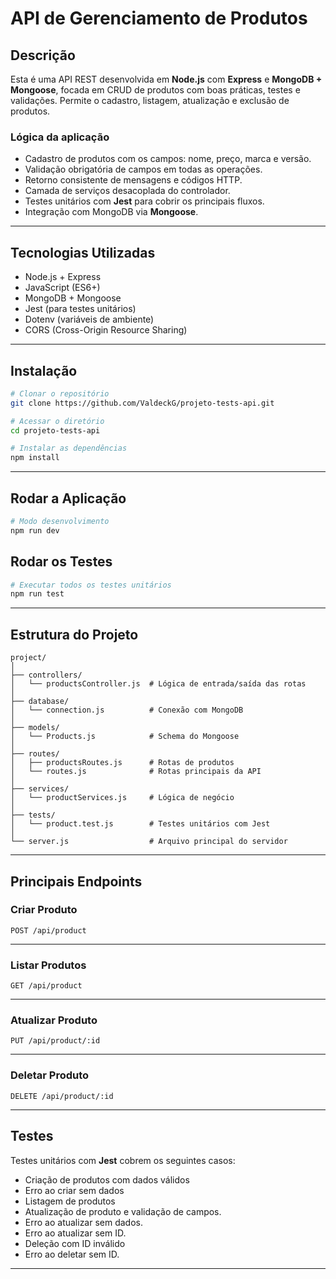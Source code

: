 # API de Gerenciamento de Produtos

## Descrição

Esta é uma API REST desenvolvida em **Node.js** com **Express** e **MongoDB + Mongoose**, focada em CRUD de produtos com boas práticas, testes e validações. Permite o cadastro, listagem, atualização e exclusão de produtos.

### Lógica da aplicação

- Cadastro de produtos com os campos: nome, preço, marca e versão.
- Validação obrigatória de campos em todas as operações.
- Retorno consistente de mensagens e códigos HTTP.
- Camada de serviços desacoplada do controlador.
- Testes unitários com **Jest** para cobrir os principais fluxos.
- Integração com MongoDB via **Mongoose**.

---

## Tecnologias Utilizadas

- Node.js + Express
- JavaScript (ES6+)
- MongoDB + Mongoose
- Jest (para testes unitários)
- Dotenv (variáveis de ambiente)
- CORS (Cross-Origin Resource Sharing)

---

## Instalação

```bash
# Clonar o repositório
git clone https://github.com/ValdeckG/projeto-tests-api.git

# Acessar o diretório
cd projeto-tests-api

# Instalar as dependências
npm install
```

---

##  Rodar a Aplicação

```bash
# Modo desenvolvimento
npm run dev

```

## Rodar os Testes

```bash
# Executar todos os testes unitários
npm run test
```

---

## Estrutura do Projeto

```
project/
│
├── controllers/
│   └── productsController.js  # Lógica de entrada/saída das rotas
│
├── database/
│   └── connection.js          # Conexão com MongoDB
│
├── models/
│   └── Products.js            # Schema do Mongoose
│
├── routes/
│   ├── productsRoutes.js      # Rotas de produtos
│   └── routes.js              # Rotas principais da API
│
├── services/
│   └── productServices.js     # Lógica de negócio
│
├── tests/
│   └── product.test.js        # Testes unitários com Jest
│
└── server.js                  # Arquivo principal do servidor
```

---


## Principais Endpoints

### Criar Produto

```http
POST /api/product 
```

---

### Listar Produtos

```http
GET /api/product
```

---

###  Atualizar Produto

```http
PUT /api/product/:id
```

---

### Deletar Produto

```http
DELETE /api/product/:id
```

---

## Testes

Testes unitários com **Jest** cobrem os seguintes casos:

-  Criação de produtos com dados válidos
-  Erro ao criar sem dados
-  Listagem de produtos
-  Atualização de produto e validação de campos.
-  Erro ao atualizar sem dados.
-  Erro ao atualizar sem ID.
-  Deleção com ID inválido
-  Erro ao deletar sem ID.

---
